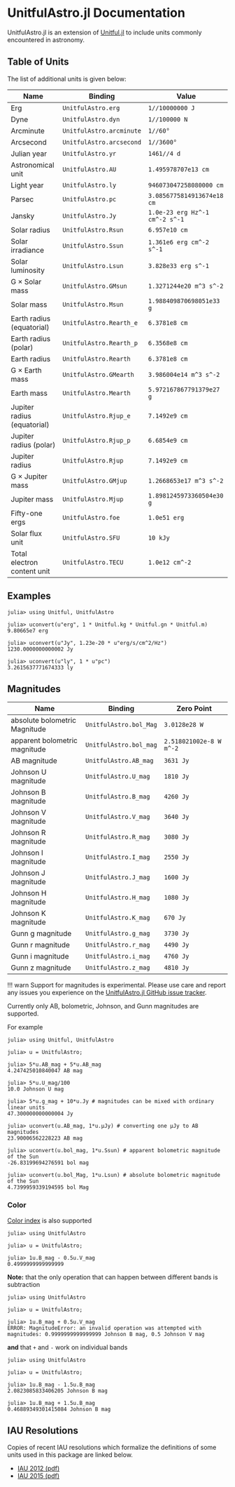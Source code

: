 # UnitfulAstro.jl Documentation

UnitfulAstro.jl is an extension of [Unitful.jl](https://github.com/PainterQubits/Unitful.jl) to include
units commonly encountered in astronomy.

## Table of Units

The list of additional units is given below:

|                        Name |                  Binding |                          Value |
|-----------------------------|--------------------------|--------------------------------|
|                         Erg |       `UnitfulAstro.erg` |                `1//10000000 J` |
|                        Dyne |       `UnitfulAstro.dyn` |                  `1//100000 N` |
|                   Arcminute | `UnitfulAstro.arcminute` |                       `1//60°` |
|                   Arcsecond | `UnitfulAstro.arcsecond` |                     `1//3600°` |
|                 Julian year |        `UnitfulAstro.yr` |                    `1461//4 d` |
|           Astronomical unit |        `UnitfulAstro.AU` |            `1.495978707e13 cm` |
|                  Light year |        `UnitfulAstro.ly` |        `946073047258080000 cm` |
|                      Parsec |        `UnitfulAstro.pc` |     `3.0856775814913674e18 cm` |
|                      Jansky |        `UnitfulAstro.Jy` | `1.0e-23 erg Hz^-1 cm^-2 s^-1` |
|                Solar radius |      `UnitfulAstro.Rsun` |                  `6.957e10 cm` |
|            Solar irradiance |      `UnitfulAstro.Ssun` |       `1.361e6 erg cm^-2 s^-1` |
|            Solar luminosity |      `UnitfulAstro.Lsun` |            `3.828e33 erg s^-1` |
|              G × Solar mass |     `UnitfulAstro.GMsun` |        `1.3271244e20 m^3 s^-2` |
|                  Solar mass |      `UnitfulAstro.Msun` |       `1.988409870698051e33 g` |
|   Earth radius (equatorial) |  `UnitfulAstro.Rearth_e` |                  `6.3781e8 cm` |
|        Earth radius (polar) |  `UnitfulAstro.Rearth_p` |                  `6.3568e8 cm` |
|                Earth radius |    `UnitfulAstro.Rearth` |                  `6.3781e8 cm` |
|              G × Earth mass |   `UnitfulAstro.GMearth` |         `3.986004e14 m^3 s^-2` |
|                  Earth mass |    `UnitfulAstro.Mearth` |       `5.972167867791379e27 g` |
| Jupiter radius (equatorial) |    `UnitfulAstro.Rjup_e` |                  `7.1492e9 cm` |
|      Jupiter radius (polar) |    `UnitfulAstro.Rjup_p` |                  `6.6854e9 cm` |
|              Jupiter radius |      `UnitfulAstro.Rjup` |                  `7.1492e9 cm` |
|            G × Jupiter mass |     `UnitfulAstro.GMjup` |        `1.2668653e17 m^3 s^-2` |
|                Jupiter mass |      `UnitfulAstro.Mjup` |      `1.8981245973360504e30 g` |
|              Fifty-one ergs |       `UnitfulAstro.foe` |                   `1.0e51 erg` |
|             Solar flux unit |       `UnitfulAstro.SFU` |                       `10 kJy` |
| Total electron content unit |      `UnitfulAstro.TECU` |                 `1.0e12 cm^-2` |

## Examples

```jldoctest
julia> using Unitful, UnitfulAstro

julia> uconvert(u"erg", 1 * Unitful.kg * Unitful.gn * Unitful.m)
9.80665e7 erg

julia> uconvert(u"Jy", 1.23e-20 * u"erg/s/cm^2/Hz")
1230.0000000000002 Jy

julia> uconvert(u"ly", 1 * u"pc")
3.2615637771674333 ly
```

## Magnitudes

|                          Name |              Binding |                Zero Point |
|-------------------------------|----------------------|---------------------------|
| absolute bolometric Magnitude | `UnitfulAstro.bol_Mag` | `3.0128e28 W`           |
| apparent bolometric magnitude | `UnitfulAstro.bol_mag` | `2.518021002e-8 W m^-2` |
|                  AB magnitude | `UnitfulAstro.AB_mag`  | `3631 Jy`               |
|           Johnson U magnitude | `UnitfulAstro.U_mag`   | `1810 Jy`               |
|           Johnson B magnitude | `UnitfulAstro.B_mag`   | `4260 Jy`               |
|           Johnson V magnitude | `UnitfulAstro.V_mag`   | `3640 Jy`               |
|           Johnson R magnitude | `UnitfulAstro.R_mag`   | `3080 Jy`               |
|           Johnson I magnitude | `UnitfulAstro.I_mag`   | `2550 Jy`               |
|           Johnson J magnitude | `UnitfulAstro.J_mag`   | `1600 Jy`               |
|           Johnson H magnitude | `UnitfulAstro.H_mag`   | `1080 Jy`               |
|           Johnson K magnitude | `UnitfulAstro.K_mag`   | `670 Jy`                |
|              Gunn g magnitude | `UnitfulAstro.g_mag`   | `3730 Jy`               |
|              Gunn r magnitude | `UnitfulAstro.r_mag`   | `4490 Jy`               |
|              Gunn i magnitude | `UnitfulAstro.i_mag`   | `4760 Jy`               |
|              Gunn z magnitude | `UnitfulAstro.z_mag`   | `4810 Jy`               |




!!! warn
    Support for magnitudes is experimental. Please use care and report any issues you experience on
    the [UnitfulAstro.jl GitHub issue
    tracker](https://github.com/JuliaAstro/UnitfulAstro.jl/issues).

Currently only AB, bolometric, Johnson, and Gunn magnitudes are supported.

For example

```jldoctest
julia> using Unitful, UnitfulAstro
    
julia> u = UnitfulAstro;

julia> 5*u.AB_mag + 5*u.AB_mag
4.247425010840047 AB mag

julia> 5*u.U_mag/100
10.0 Johnson U mag

julia> 5*u.g_mag + 10*u.Jy # magnitudes can be mixed with ordinary linear units
47.300000000000004 Jy

julia> uconvert(u.AB_mag, 1*u.μJy) # converting one μJy to AB magnitudes
23.90006562228223 AB mag

julia> uconvert(u.bol_mag, 1*u.Ssun) # apparent bolometric magnitude of the Sun
-26.83199694276591 bol mag

julia> uconvert(u.bol_Mag, 1*u.Lsun) # absolute bolometric magnitude of the Sun
4.7399959339194595 bol Mag
```
### Color

[Color index](https://en.wikipedia.org/wiki/Color_index) is also supported

```jldoctest
julia> using UnitfulAstro

julia> u = UnitfulAstro;

julia> 1u.B_mag - 0.5u.V_mag
0.4999999999999999
```
**Note:** that the only operation that can happen between different bands is subtraction
```jldoctest
julia> using UnitfulAstro

julia> u = UnitfulAstro;

julia> 1u.B_mag + 0.5u.V_mag
ERROR: MagnitudeError: an invalid operation was attempted with magnitudes: 0.9999999999999999 Johnson B mag, 0.5 Johnson V mag
```
**and** that `+` and `-` work on individual bands
```jldoctest
julia> using UnitfulAstro

julia> u = UnitfulAstro;

julia> 1u.B_mag - 1.5u.B_mag
2.0823085833406205 Johnson B mag

julia> 1u.B_mag + 1.5u.B_mag
0.46889349301415084 Johnson B mag
```

## IAU Resolutions

Copies of recent IAU resolutions which formalize the definitions of some units used in this package
are linked below.

* [IAU 2012 (pdf)](assets/IAU2012_English.pdf)
* [IAU 2015 (pdf)](assets/IAU2015_English.pdf)

